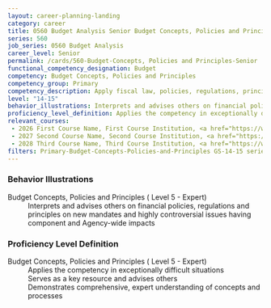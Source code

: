 ```yaml
---
layout: career-planning-landing
category: career
title: 0560 Budget Analysis Senior Budget Concepts, Policies and Principles
series: 560
job_series: 0560 Budget Analysis
career_level: Senior
permalink: /cards/560-Budget-Concepts, Policies and Principles-Senior
functional_competency_designation: Budget
competency: Budget Concepts, Policies and Principles
competency_group: Primary
competency_description: Apply fiscal law, policies, regulations, principles, standards and procedures to financial management activities
level: "14-15"
behavior_illustrations: Interprets and advises others on financial policies, regulations and principles on new mandates and highly controversial issues having component and Agency-wide impacts
proficiency_level_definition: Applies the competency in exceptionally difficult situations ? Serves as a key resource and advises others ? Demonstrates comprehensive, expert understanding of concepts and processes
relevant_courses: 
 - 2026 First Course Name, First Course Institution, <a href="https://www.cfo.gov">www.cfo.gov</a>
 - 2027 Second Course Name, Second Course Institution, <a href="https://www.cfo.gov">www.cfo.gov</a>
 - 2028 Third Course Name, Third Course Institution, <a href="https://www.cfo.gov">www.cfo.gov</a>
filters: Primary-Budget-Concepts-Policies-and-Principles GS-14-15 series-0560
---
```


<div class="desktop:grid-col-6 margin-y-205">
  <div class="border-top-05 bg-white padding-2 shadow-5 height-full members-hover border-1px border-gray-30 border-top-orange radius-lg">
    <h3>Behavior Illustrations</h3>
    <dl class="text-base"><dt>Budget Concepts, Policies and Principles ( Level 5 - Expert)</dt><dd>Interprets and advises others on financial policies, regulations and principles on new mandates and highly controversial issues having component and Agency-wide impacts</dd></dl>
  </div>
</div>
<div class="desktop:grid-col-6 margin-y-205">
  <div class="border-top-05 bg-white padding-2 shadow-5 height-full members-hover border-1px border-gray-30 border-top-orange radius-lg">
    <h3>Proficiency Level Definition</h3>
    <dl class="text-base"><dt>Budget Concepts, Policies and Principles ( Level 5 - Expert)</dt><dd>Applies the competency in exceptionally difficult situations </dd><dd> Serves as a key resource and advises others </dd><dd> Demonstrates comprehensive, expert understanding of concepts and processes</dd></dl>
  </div>
</div>
